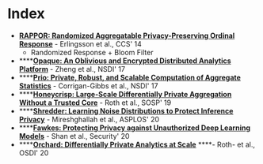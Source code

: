# Index

* [**RAPPOR: Randomized Aggregatable Privacy-Preserving Ordinal Response**](https://static.googleusercontent.com/media/research.google.com/en//pubs/archive/42852.pdf) - Erlingsson et al., CCS' 14
  * Randomized Response + Bloom Filter
* \*\*\*\*[**Opaque: An Oblivious and Encrypted Distributed Analytics Platform**](https://people.eecs.berkeley.edu/~wzheng/opaque.pdf) - Zheng et al., NSDI' 17
* \*\*\*\*[**Prio: Private, Robust, and Scalable Computation of Aggregate Statistics**](https://www.usenix.org/system/files/conference/nsdi17/nsdi17-corrigan-gibbs.pdf) - Corrigan-Gibbs et al., NSDI' 17
* \*\*\*\*[**Honeycrisp: Large-Scale Differentially Private Aggregation Without a Trusted Core**](https://www.cis.upenn.edu/~ahae/papers/honeycrisp-sosp2019.pdf) - Roth et al., SOSP' 19
* \*\*\*\*[**Shredder: Learning Noise Distributions to Protect Inference Privacy**](https://dl.acm.org/doi/pdf/10.1145/3373376.3378522) - Mireshghallah et al., ASPLOS' 20
* \*\*\*\*[**Fawkes: Protecting Privacy against Unauthorized Deep Learning Models**](https://people.cs.uchicago.edu/~ravenben/publications/pdf/fawkes-usenix20.pdf) - Shan et al., Security' 20
* \*\*\*\*[**Orchard: Differentially Private Analytics at Scale**](https://www.usenix.org/conference/osdi20/presentation/roth) ****- Roth- et al., OSDI' 20





